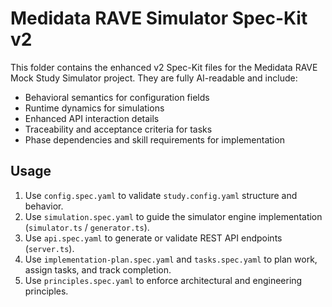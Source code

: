 # Medidata RAVE Simulator Spec-Kit v2

This folder contains the enhanced v2 Spec-Kit files for the Medidata RAVE Mock Study Simulator project.
They are fully AI-readable and include:

- Behavioral semantics for configuration fields
- Runtime dynamics for simulations
- Enhanced API interaction details
- Traceability and acceptance criteria for tasks
- Phase dependencies and skill requirements for implementation

## Usage

1. Use `config.spec.yaml` to validate `study.config.yaml` structure and behavior.
2. Use `simulation.spec.yaml` to guide the simulator engine implementation (`simulator.ts` / `generator.ts`).
3. Use `api.spec.yaml` to generate or validate REST API endpoints (`server.ts`).
4. Use `implementation-plan.spec.yaml` and `tasks.spec.yaml` to plan work, assign tasks, and track completion.
5. Use `principles.spec.yaml` to enforce architectural and engineering principles.
